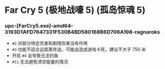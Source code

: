 # Far Cry 5 (极地战嚎 5) (孤岛惊魂 5)

### upc-[FarCry5.exe]-amd64-3193D1AFD7647331F530B4BD580168B6D706A198-ragnaroks
- `#2` 对部分特定伤害和剧情伤害没有作用  
- `#3` 功能不适合远距离传送，可能会造成游戏卡死，建议不大于 750 米
- 开启 `#4` 会导致无法钓鱼
- `#11` 无法避免清空能量的情况